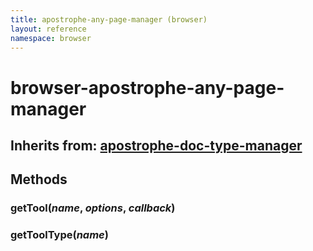 ```yaml
---
title: apostrophe-any-page-manager (browser)
layout: reference
namespace: browser
---
```


# browser-apostrophe-any-page-manager

## Inherits from: [apostrophe-doc-type-manager](https://github.com/apostrophecms/apostrophe-documentation/tree/e71017392b54a258d8d72811456c862139150a96/modules/apostrophe-doc-type-manager/browser-apostrophe-doc-type-manager.html)

## Methods

### getTool\(_name_, _options_, _callback_\)

### getToolType\(_name_\)

